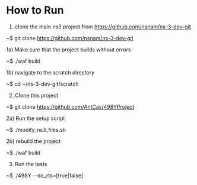 # How to Run

1) clone the main ns3 project from https://github.com/nsnam/ns-3-dev-git

~$ git clone https://github.com/nsnam/ns-3-dev-git

1a) Make sure that the project builds without errors

~$ ./waf build

1b) navigate to the scratch directory

~$ cd ~/ns-3-dev-git/scratch

2) Clone this project

~$ git clone https://github.com/AntCas/498YProject

2a) Run the setup script

~$ ./modify_ns3_files.sh

2b) rebuild the project

~$ ./waf build

3) Run the tests

~$ ./498Y --do_rts=[true|false]
